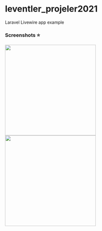 # leventler_projeler2021
 Laravel Livewire app example

 ### Screenshots :star:

<img src="1633632672854.png" height="300em" />
<img src="1633632764987.png" height="300em" />